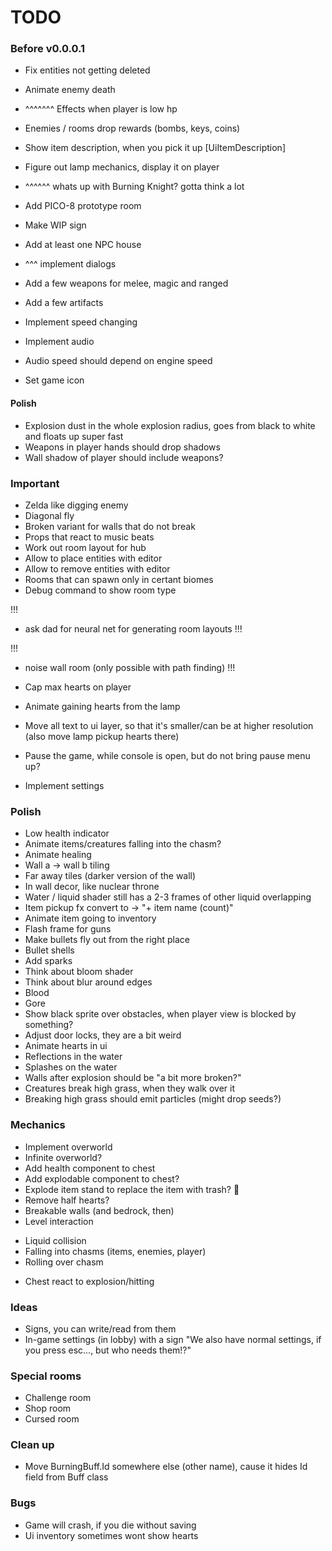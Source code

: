 # TODO

### Before v0.0.0.1

* Fix entities not getting deleted

* Animate enemy death
* ^^^^^^^ Effects when player is low hp

* Enemies / rooms drop rewards (bombs, keys, coins)

* Show item description, when you pick it up [UiItemDescription]

* Figure out lamp mechanics, display it on player
* ^^^^^^ whats up with Burning Knight? gotta think a lot

* Add PICO-8 prototype room
* Make WIP sign
* Add at least one NPC house
* ^^^ implement dialogs

* Add a few weapons for melee, magic and ranged
* Add a few artifacts

* Implement speed changing
* Implement audio
* Audio speed should depend on engine speed

* Set game icon

#### Polish

* Explosion dust in the whole explosion radius, goes from black to white and floats up super fast
* Weapons in player hands should drop shadows
* Wall shadow of player should include weapons?

### Important

* Zelda like digging enemy
* Diagonal fly
* Broken variant for walls that do not break
* Props that react to music beats
* Work out room layout for hub
* Allow to place entities with editor
* Allow to remove entities with editor
* Rooms that can spawn only in certant biomes
* Debug command to show room type

!!!
* ask dad for neural net for generating room layouts
!!!

!!!
* noise wall room (only possible with path finding)
!!!

* Cap max hearts on player
* Animate gaining hearts from the lamp
* Move all text to ui layer, so that it's smaller/can be at higher resolution (also move lamp pickup hearts there)
* Pause the game, while console is open, but do not bring pause menu up?
* Implement settings

### Polish

* Low health indicator
* Animate items/creatures falling into the chasm?
* Animate healing
* Wall a -> wall b tiling
* Far away tiles (darker version of the wall)
* In wall decor, like nuclear throne
* Water / liquid shader still has a 2-3 frames of other liquid overlapping
* Item pickup fx convert to -> "+ item name (count)"
* Animate item going to inventory
* Flash frame for guns
* Make bullets fly out from the right place
* Bullet shells
* Add sparks
* Think about bloom shader
* Think about blur around edges
* Blood
* Gore
* Show black sprite over obstacles, when player view is blocked by something?
* Adjust door locks, they are a bit weird
* Animate hearts in ui
* Reflections in the water
* Splashes on the water
* Walls after explosion should be "a bit more broken?"
* Creatures break high grass, when they walk over it
* Breaking high grass should emit particles (might drop seeds?)

### Mechanics

* Implement overworld
* Infinite overworld?
* Add health component to chest
* Add explodable component to chest?
* Explode item stand to replace the item with trash? :thinking:
* Remove half hearts?
* Breakable walls (and bedrock, then)
* Level interaction
 + Liquid collision
 + Falling into chasms (items, enemies, player)
 + Rolling over chasm
* Chest react to explosion/hitting

### Ideas

* Signs, you can write/read from them
* In-game settings (in lobby) with a sign "We also have normal settings, if you press esc..., but who needs them!?"

### Special rooms

* Challenge room
* Shop room
* Cursed room

### Clean up

* Move BurningBuff.Id somewhere else (other name), cause it hides Id field from Buff class

### Bugs

* Game will crash, if you die without saving
* Ui inventory sometimes wont show hearts